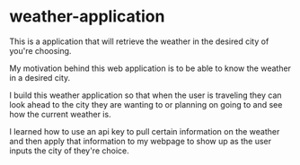 # weather-application
This is a application that will retrieve the weather in the desired city of you're choosing.


My motivation behind this web application is to be able to know the weather in a desired city.

I build this weather application so that when the user is traveling they can look ahead to the city they are wanting to or planning on going to and see how the current weather is.

I learned how to use an api key to pull certain information on the weather and then apply that information to my webpage to show up as the user inputs the city of they're choice.

